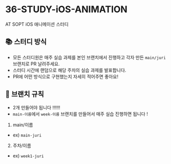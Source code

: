 # 36-STUDY-iOS-ANIMATION
AT SOPT iOS 애니메이션 스터디

## 📚 스터디 방식
- 모든 스터디원은 매주 실습 과제를 본인 브랜치에서 진행하고 각자 만든 `main/juri` 브랜치로 PR 날려주세요.
- 스터디 시간에 랜덤으로 해당 주차의 실습 과제를 발표합니다.
- PR에 어떤 방식으로 구현했는지 자세히 적어주면 좋아요! 


## 👤 브랜치 규칙
- 2개 만들어야 됩니다 !!!!!!
- `main-이름`에서 `week-이름` 브랜치를 만들어서 매주 실습 진행하면 됩니다 ! 

1) main/이름
- ex) `main-juri`

2) 주차/이름
- ex) `week1-juri`
